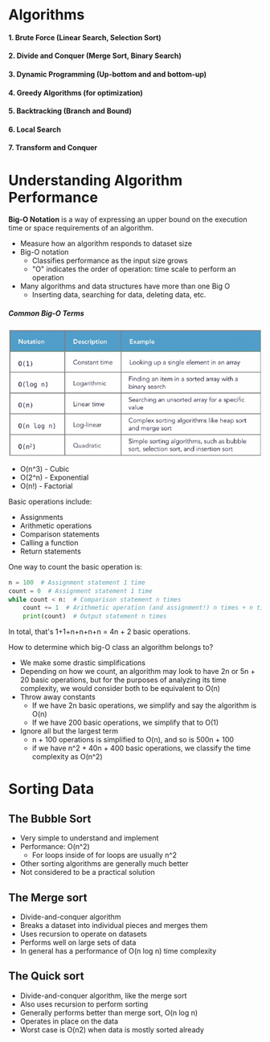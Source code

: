 # Algorithms
#### 1. Brute Force (Linear Search, Selection Sort)
#### 2. Divide and Conquer (Merge Sort, Binary Search)
#### 3. Dynamic Programming (Up-bottom and and bottom-up)
#### 4. Greedy Algorithms (for optimization)
#### 5. Backtracking (Branch and Bound)
#### 6. Local Search
#### 7. Transform and Conquer
# Understanding Algorithm Performance
**Big-O Notation** is a way of expressing an upper bound on the execution time or space requirements of an algorithm.

- Measure how an algorithm responds to dataset size
- Big-O notation
  - Classifies performance as the input size grows
  - "O" indicates the order of operation: time scale to perform an operation
- Many algorithms and data structures have more than one Big O
  - Inserting data, searching for data, deleting data, etc.
##### Common Big-O Terms
![](img1.png)

- O(n^3) - Cubic
- O(2^n) - Exponential
- O(n!) - Factorial

Basic operations include:
- Assignments
- Arithmetic operations
- Comparison statements
- Calling a function
- Return statements

One way to count the basic operation is:
```python
n = 100  # Assignment statement 1 time
count = 0  # Assignment statement 1 time
while count < n:  # Comparison statement n times
    count += 1  # Arithmetic operation (and assignment!) n times + n times
    print(count)  # Output statement n times
```
In total, that's 1+1+n+n+n+n =  4n + 2 basic operations.

How to determine which big-O class an algorithm belongs to?
- We make some drastic simplifications
- Depending on how we count, an algorithm may look to have 2n or 5n + 20 basic operations, but for the purposes of analyzing its time complexity, we would consider both to be equivalent to O(n)
- Throw away constants
  - If we have 2n basic operations, we simplify and say the algorithm is O(n)
  - If we have 200 basic operations, we simplify that to O(1)
- Ignore all but the largest term
  - n + 100 operations is simplified to O(n), and so is 500n + 100
  - if we have n^2 + 40n + 400 basic operations, we classify the time complexity as O(n^2)

# Sorting Data
## The Bubble Sort
- Very simple to understand and implement
- Performance: O(n^2)
  - For loops inside of for loops are usually n^2
- Other sorting algorithms are generally much better
- Not considered to be a practical solution
## The Merge sort
- Divide-and-conquer algorithm
- Breaks a dataset into individual pieces and merges them
- Uses recursion to operate on datasets
- Performs well on large sets of data
- In general has a performance of O(n log n) time complexity
## The Quick sort
- Divide-and-conquer algorithm, like the merge sort
- Also uses recursion to perform sorting
- Generally performs better than merge sort, O(n log n)
- Operates in place on the data
- Worst case is O(n2) when data is mostly sorted already

